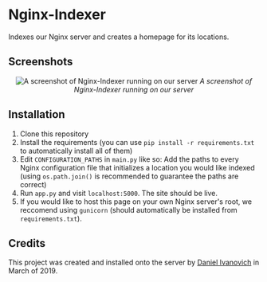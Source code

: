 # Nginx-Indexer
Indexes our Nginx server and creates a homepage for its locations.

## Screenshots
<p align="center">
<img src="https://i.imgur.com/XWZ5mDc.png?1" alt="A screenshot of Nginx-Indexer running on our server">
  <em>A screenshot of Nginx-Indexer running on our server</em>
</p>

## Installation
1) Clone this repository
2) Install the requirements (you can use `pip install -r requirements.txt` to automatically install all of them)
3) Edit `CONFIGURATION_PATHS` in `main.py` like so: Add the paths to every Nginx configuration file that initializes a location you would like indexed (using `os.path.join()` is recommended to guarantee the paths are correct)
4) Run `app.py` and visit `localhost:5000`. The site should be live.
5) If you would like to host this page on your own Nginx server's root, we reccomend using `gunicorn` (should automatically be installed from `requirements.txt`).

## Credits
This project was created and installed onto the server by [Daniel Ivanovich](https://ivanovich.us) in March of 2019. 
